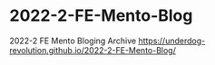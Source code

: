 # 2022-2-FE-Mento-Blog
2022-2 FE Mento Bloging Archive
https://underdog-revolution.github.io/2022-2-FE-Mento-Blog/
